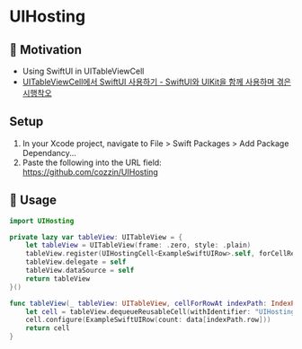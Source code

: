 # UIHosting

## 🚀 Motivation
- Using SwiftUI in UITableViewCell
- [UITableViewCell에서 SwiftUI 사용하기 - SwiftUI와 UIKit을 함께 사용하며 겪은 시행착오](https://medium.com/@hongseongho/uitableviewcell%EC%97%90%EC%84%9C-swiftui-%EC%82%AC%EC%9A%A9%ED%95%98%EA%B8%B0-43321a9e9e90)

## Setup
1. In your Xcode project, navigate to File > Swift Packages > Add Package Dependancy...
2. Paste the following into the URL field: https://github.com/cozzin/UIHosting

## 🧰 Usage
```swift
import UIHosting

private lazy var tableView: UITableView = {
    let tableView = UITableView(frame: .zero, style: .plain)
    tableView.register(UIHostingCell<ExampleSwiftUIRow>.self, forCellReuseIdentifier: "UIHostingCell")
    tableView.delegate = self
    tableView.dataSource = self
    return tableView
}()

func tableView(_ tableView: UITableView, cellForRowAt indexPath: IndexPath) -> UITableViewCell {
    let cell = tableView.dequeueReusableCell(withIdentifier: "UIHostingCell", for: indexPath) as! UIHostingCell<ExampleSwiftUIRow>
    cell.configure(ExampleSwiftUIRow(count: data[indexPath.row]))
    return cell
}
```
